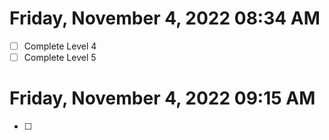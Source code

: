 # Friday, November  4, 2022 08:34 AM
- [ ] Complete Level 4
- [ ] Complete Level 5
# Friday, November  4, 2022 09:15 AM
- [ ]
